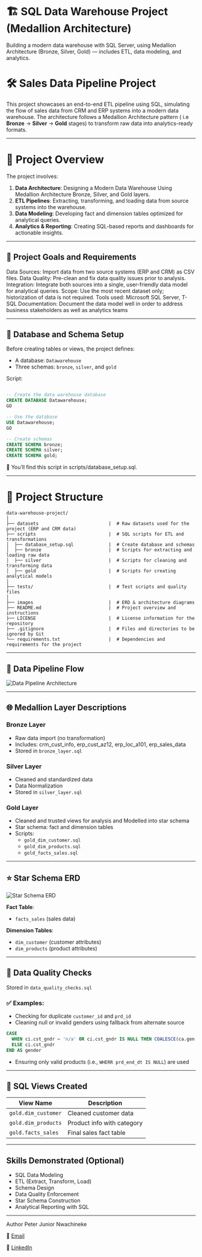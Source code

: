 # 🏗️ SQL Data Warehouse Project (Medallion Architecture)

Building a modern data warehouse with SQL Server, using Medallion Architecture (Bronze, Silver, Gold) — includes ETL, data modeling, and analytics.


# 🛠️ Sales Data Pipeline Project

This project showcases an end-to-end ETL pipeline using SQL, simulating the flow of sales data from CRM and ERP systems into a modern data warehouse. The architecture follows a  Medallion Architecture pattern ( i.e **Bronze** → **Silver** → **Gold** stages) to transform raw data into analytics-ready formats.

---

# 📖 Project Overview

The project involves:

1. **Data Architecture**: Designing a Modern Data Warehouse Using Medallion Architecture Bronze, Silver, and Gold layers.
2. **ETL Pipelines**: Extracting, transforming, and loading data from source systems into the warehouse.
3. **Data Modeling**: Developing fact and dimension tables optimized for analytical queries.
4. **Analytics & Reporting**: Creating SQL-based reports and dashboards for actionable insights.

---

## 🎯 Project Goals and Requirements

Data Sources: Import data from two source systems (ERP and CRM) as CSV files.
Data Quality: Pre-clean and fix data quality issues prior to analysis.
Integration: Integrate both sources into a single, user-friendly data model for analytical queries.
Scope: Use the most recent dataset only; historization of data is not required.
Tools used: Microsoft SQL Server, T-SQL
Documentation: Document the data model well in order to address business stakeholders as well as analytics teams

---
## 🧱 Database and Schema Setup
Before creating tables or views, the project defines:
* A database: `Datawarehouse` 
* Three schemas: `bronze`,  `silver`, and `gold`

Script:

```sql

-- Create the data warehouse database
CREATE DATABASE Datawarehouse;
GO

-- Use the database
USE Datawarehouse;
GO

-- Create schemas
CREATE SCHEMA bronze;
CREATE SCHEMA silver;
CREATE SCHEMA gold;
```
📂 You’ll find this script in scripts/database_setup.sql.

---
# 📁 Project Structure
```
data-warehouse-project/
│
├── datasets                          |  # Raw datasets used for the project (ERP and CRM data)
├── scripts                           |  # SQL scripts for ETL and transformations
│  ├── database_setup.sql             |  # Create database and schemas
│  ├── bronze                         |  # Scripts for extracting and loading raw data
│  ├── silver                         |  # Scripts for cleaning and transforming data
│  ├── gold                           |  # Scripts for creating analytical models
│
├── tests/                            |  # Test scripts and quality files
│
├── images                            |  # ERD & architecture diagrams
├── README.md                         |  # Project overview and instructions
├── LICENSE                           |  # License information for the repository
├── .gitignore                        |  # Files and directories to be ignored by Git
└── requirements.txt                  |  # Dependencies and requirements for the project
```
---

## 🔄 Data Pipeline Flow

![Data Pipeline Architecture](images/data_pipeline_architecture.png)

---

## 🌐 Medallion Layer Descriptions

###  Bronze Layer
- Raw data import (no transformation)
- Includes: crm_cust_info, erp_cust_az12, erp_loc_a101, erp_sales_data
- Stored in `bronze_layer.sql`

###  Silver Layer
- Cleaned and standardized data
- Data Normalization
- Stored in `silver_layer.sql`

###  Gold Layer
- Cleaned and trusted views for analysis and Modelled into star schema
- Star schema: fact and dimension tables
- Scripts:
  - `gold_dim_customer.sql`
  - `gold_dim_products.sql`
  - `gold_facts_sales.sql`

---

## ⭐ Star Schema ERD

![Star Schema ERD](images/star_schema_erd.png)

**Fact Table**:
- `facts_sales` (sales data)

**Dimension Tables**:
- `dim_customer` (customer attributes)
- `dim_products` (product attributes)

---

## 🧹 Data Quality Checks

Stored in `data_quality_checks.sql`

### ✅ Examples:
- Checking for duplicate `customer_id` and `prd_id`
- Cleaning null or invalid genders using fallback from alternate source

```sql
CASE 
  WHEN ci.cst_gndr = 'n/a' OR ci.cst_gndr IS NULL THEN COALESCE(ca.gen,'n/a')
  ELSE ci.cst_gndr
END AS gender
```
- Ensuring only valid products (i.e., `WHERR prd_end_dt IS NULL`) are used
---

## 🔎 SQL Views Created

| View Name           | Description                |
| ------------------- | -------------------------- |
| `gold.dim_customer` | Cleaned customer data      |
| `gold.dim_products` | Product info with category |
| `gold.facts_sales`  | Final sales fact table     |

---

## Skills Demonstrated (Optional)
* SQL Data Modeling
* ETL (Extract, Transform, Load)
* Schema Design
* Data Quality Enforcement
* Star Schema Construction
* Analytical Reporting with SQL

---

Author
Peter Junior Nwachineke

📧 [Email](peter.j.nwachineke@gmail.com)

💼 [LinkedIn](https://www.linkedin.com/in/peter-j-nwachineke-819291247/)
